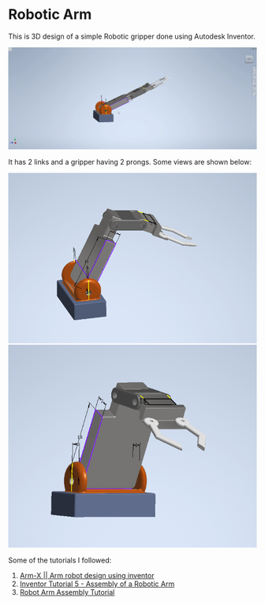 # Robotic Arm

This is 3D design of a simple Robotic gripper done using Autodesk Inventor.

![gif](./robotic-arm.gif)

It has 2 links and a gripper having 2 prongs. Some views are shown below:

![img 1](./Presentations/robotic_arm_1.png)
![img 1](./Presentations/robotic_arm_2.png)

Some of the tutorials I followed:
1. [Arm-X || Arm robot design using inventor](https://www.youtube.com/watch?v=jwwUQHii50s)
2. [Inventor Tutorial 5 - Assembly of a Robotic Arm](https://www.youtube.com/watch?v=j__ZD27So7E)
3. [Robot Arm Assembly Tutorial](https://www.youtube.com/watch?v=vQc80nMKs70)

